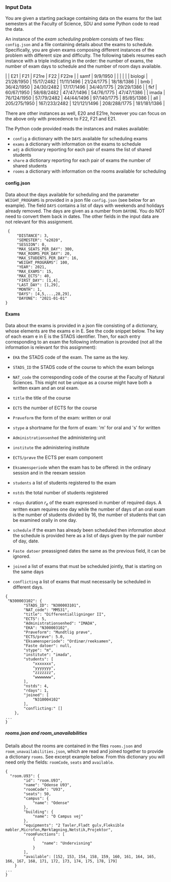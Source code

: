 ### Input Data

You are given a starting package containing data on the exams for the
last semesters at the Faculty of Science, SDU and some Python code to
read the data.


An instance of the *exam scheduling problem* consists of two files:
`config.json` and a file containing details about the exams to schedule.
Specifically, you are given exams composing different instances of the
problem with different size and difficulty. The following tabels resumes
each instance with a triple indicating in the order: the number of
exams, the number of exam days to schedule and the number of room days
available.


|         | E21          | F21          | F21re        | F22          | F22re        |
| samf    | 9/9/1950     |              |              |              |              |
| biologi | 21/28/1950   | 15/17/2482   | 11/11/1496   | 21/24/1775   | 18/18/1386   |
| bmb     | 36/42/1950   | 24/30/2482   | 17/17/1496   | 34/40/1775   | 29/29/1386   |
| fkf     | 60/67/1950   | 58/68/2482   | 47/47/1496   | 54/76/1775   | 47/47/1386   |
| imada   | 76/124/1950  | 57/79/2482   | 44/44/1496   | 97/140/1775  | 85/85/1386   |
| all     | 205/275/1950 | 167/233/2482 | 121/121/1496 | 208/288/1775 | 181/181/1386 |


There are other instances as well, E20 and E21re, however you can focus
on the above only with precedence to F22, F21 and E21. 

The Python code provided reads the instances and makes available:
- `config` a dictionary with the `DAYS` available for scheduling exams
- `exams` a dictionary with information on the exams to schedule 
- `adj` a dictionary reporting for each pair of exams the list of shared students
- `share` a dictionary reporting for each pair of exams the number of
  shared students
- `rooms` a dictionary with information on the rooms available for scheduling


#### config.json

Data about the days available for scheduling and the parameter
`WEIGHT_PROGRAMS` is provided in a json file `config.json` (see below for an example). The
field `DAYS` contains a list of days with weekends and holidays already
removed. The days are given as a number from `DAYONE`. You do NOT need
to convert them back in dates. The other fields in the input data are
not relevant for this assignment.


```
 {
     "DISTANCE": 3,
     "SEMESTER": "e2020",
     "SESSION": 0,
     "MAX_SEATS_PER_DAY": 300,
     "MAX_ROOMS_PER_DAY": 20,
     "MAX_STUDENTS_PER_DAY": 16,
     "WEIGHT_PROGRAMS": 100,
     "YEAR": 2021,
     "MAX_EXAMS": 15,
     "MAX_ECTS": 40,
     "FIRST_DAY": [1,4],
     "LAST_DAY": [1,29],
     "MONTH": 1,
     "DAYS": [4,5,...,28,29],
     "DAYONE": "2021-01-01"
} 
```

#### Exams

Data about the exams is provided in a json file consisting of a
dictionary, whose elements are the exams e in E. See the code snippet
below. The key of each exam e in E is the STADS identifier. Then, for
each entry corresponding to an exam the following information is
provided (not all the information is relevant for this assignment):

-   `EKA` the STADS code of the exam. The same as the key.

-   `STADS_ID` the STADS code of the course to which the exam belongs

-   `NAT_code` the corresponding code of the course at the Faculty of
    Natural Sciences. This might not be unique as a course might have
    both a written exam and an oral exam.

-   `title` the title of the course

-   `ECTS` the number of ECTS for the course

-   `Prøveform` the form of the exam: written or oral

-   `stype` a shortname for the form of exam: 'm' for oral and 's' for
    written

-   `Administrationsenhed` the administering unit

-   `institute` the administering institute

-   `ECTS/prøve` the ECTS per exam component

-   `Eksamensperiode` when the exam has to be offered: in the ordinary
    session and in the reexam session

-   `students` a list of students registered to the exam

-   `nstds` the total number of students registered

-   `rdays` duration $r_e$ of the exam expressed in number of required
    days. A written exam requires one day while the number of days of an
    oral exam is the number of students divided by 16, the number of
    students that can be examined orally in one day.

-   `schedule` if the exam has already been scheduled then information
    about the schedule is provided here as a list of days given by the
    pair number of day, date.

-   `Faste datoer` preassigned dates the same as the previous field, it
    can be ignored.

-   `joined` a list of exams that must be scheduled jointly, that is
    starting on the same days

-   `conflicting` a list of exams that must necessarily be scheduled in
    different days.

<!-- -->

```
{
 "N300003102": {
        "STADS_ID": "N300003101",
        "NAT_code": "MM531",
        "title": "Differentialligninger II",
        "ECTS": 5,
        "Administrationsenhed": "IMADA",
        "EKA": "N300003102",
        "Prøveform": "Mundtlig prøve",
        "ECTS/prøve": 5.0,
        "Eksamensperiode": "Ordinær/reeksamen",
        "Faste datoer": null,
        "stype": "m",
        "institute": "imada",
        "students": [
            "xxxxxxx",
            "yyyyyyy",
            "zzzzzzz",
            "wwwwwww",
        ],
        "nstds": 4,
        "rdays": 1,
        "joined": [
            "N310004102"
        ],
        "conflicting:" []
    },
...
}
```

##### rooms.json and room_unavailabilities

Details about the rooms are contained in the files `rooms.json` and `room_unavailabilities.json`, which are read and joined together to provide a dictionary `rooms`. See excerpt example below. From this dictionary you will need only the fields: `roomCode`, `seats` and `available`.

```
{
  "room.U93": {
        "id": "room.U93",
        "name": "Odense U93",
        "roomCode": "U93",
        "seats": 50,
        "campus": {
            "name": "Odense"
        },
        "building": {
            "name": "O Campus vej"
        },
        "equipments": "2 Tavler,Fladt gulv,Fleksible møbler,Microfon,Mørklægning,Netstik,Projektor",
        "roomFunctions": [
            {
                "name": "Undervisning"
            }
        ],
        "available": [152, 153, 154, 158, 159, 160, 161, 164, 165, 166, 167, 168, 171, 172, 173, 174, 175, 178, 179]
    }
...
}
```




